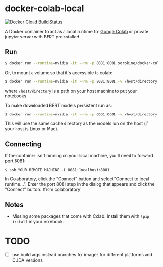 # docker-colab-local
[![Docker Cloud Build Status](https://img.shields.io/docker/cloud/build/aecampos/colab-local.svg?label=build)](https://hub.docker.com/r/aecampos/colab-local)

A Docker container to act as a local runtime for [Google Colab](https://colab.research.google.com) or private jupyter server with BERT preinstalled.

## Run
```bash
$ docker run --runtime=nvidia -it --rm -p 8081:8081 sorokine/docker-colab-local:latest
```
Or, to mount a volume so that it's accessible to colab:
```bash
$ docker run --runtime=nvidia -it --rm -p 8081:8081 -v /host/directory:/opt/colab sorokine/docker-colab-local:latest
```

where `/host/directory` is a path on your host machine to put your notebooks.

To make downloaded BERT models persistent run as:

```bash
$ docker run --runtime=nvidia -it --rm -p 8081:8081 -v /host/directory:/opt/colab -v $HOME/.cache/torch:/root/.cache/torch sorokine/docker-colab-local:latest
```

This will use the same cache directory as the models run on the host (if your host is Linux or Mac).

## Connecting
If the container isn't running on your local machine, you'll need to forward port 8081:
```
$ ssh YOUR_REMOTE_MACHINE -L 8081:localhost:8081
```

In Colaboratory, click the "Connect" button and select "Connect to local runtime...". Enter the port 8081 step in the dialog that appears and click the "Connect" button. (from [colaboratory](https://research.google.com/colaboratory/local-runtimes.html))


## Notes

* Missing some packages that come with Colab. Install them with `!pip install` in your notebook.

# TODO

 - [ ] use build args instead branches for images for different platforms and CUDA versions
